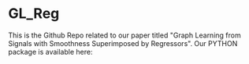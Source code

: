 # GL_Reg
This is the Github Repo related to our paper titled "Graph Learning from Signals with Smoothness Superimposed by Regressors". 
Our PYTHON package is available here: 

